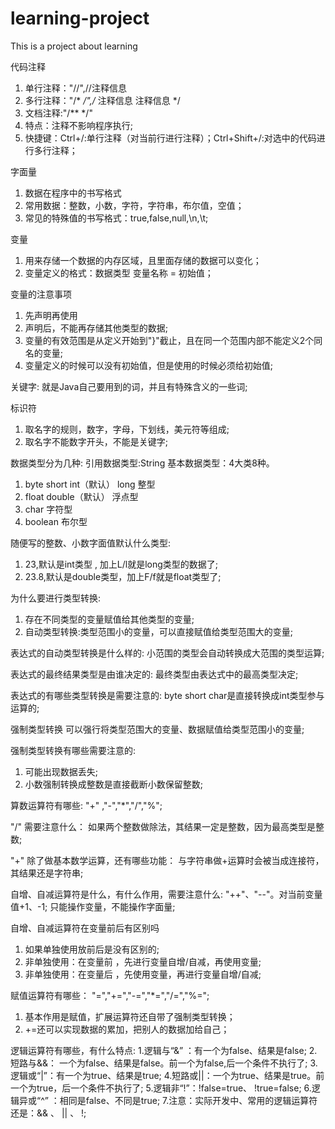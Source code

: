 # learning-project
This is a project about learning





代码注释
1. 单行注释："//",//注释信息
2. 多行注释："/*  */",/* 注释信息 注释信息 */
3. 文档注释:"/**  */"
4. 特点：注释不影响程序执行;
5. 快捷键：Ctrl+/:单行注释（对当前行进行注释）；Ctrl+Shift+/:对选中的代码进行多行注释；

字面量
1. 数据在程序中的书写格式
2. 常用数据：整数，小数，字符，字符串，布尔值，空值；
3. 常见的特殊值的书写格式：true,false,null,\n,\t;

变量
1. 用来存储一个数据的内存区域，且里面存储的数据可以变化；
2. 变量定义的格式：数据类型 变量名称 = 初始值；

变量的注意事项
1. 先声明再使用
2. 声明后，不能再存储其他类型的数据;
3. 变量的有效范围是从定义开始到"}"截止，且在同一个范围内部不能定义2个同名的变量;
4. 变量定义的时候可以没有初始值，但是使用的时候必须给初始值;

关键字:
就是Java自己要用到的词，并且有特殊含义的一些词;

标识符
1. 取名字的规则，数字，字母，下划线，美元符等组成;
2. 取名字不能数字开头，不能是关键字;

数据类型分为几种:
引用数据类型:String
基本数据类型：4大类8种。
1. byte short int（默认） long 整型
2. float double（默认） 浮点型
3. char 字符型
4. boolean 布尔型

随便写的整数、小数字面值默认什么类型:
1. 23,默认是int类型 , 加上L/l就是long类型的数据了;
2. 23.8,默认是double类型，加上F/f就是float类型了;

为什么要进行类型转换:
1. 存在不同类型的变量赋值给其他类型的变量;
2. 自动类型转换:类型范围小的变量，可以直接赋值给类型范围大的变量;

表达式的自动类型转换是什么样的:
小范围的类型会自动转换成大范围的类型运算;

表达式的最终结果类型是由谁决定的:
最终类型由表达式中的最高类型决定;

表达式的有哪些类型转换是需要注意的:
byte short char是直接转换成int类型参与运算的;

强制类型转换
可以强行将类型范围大的变量、数据赋值给类型范围小的变量;

强制类型转换有哪些需要注意的:
1. 可能出现数据丢失;
2. 小数强制转换成整数是直接截断小数保留整数;

算数运算符有哪些:
"+" ,"-","*","/","%";

"/" 需要注意什么：
如果两个整数做除法，其结果一定是整数，因为最高类型是整数;

"+" 除了做基本数学运算，还有哪些功能：
与字符串做+运算时会被当成连接符，其结果还是字符串;

自增、自减运算符是什么，有什么作用，需要注意什么:
"++"、"--"。对当前变量值+1、-1;
只能操作变量，不能操作字面量;

自增、自减运算符在变量前后有区别吗
1. 如果单独使用放前后是没有区别的;
2. 非单独使用：在变量前 ，先进行变量自增/自减，再使用变量;
3. 非单独使用：在变量后 ，先使用变量，再进行变量自增/自减;

赋值运算符有哪些：
"=","+=","-=","*=","/=","%=";
1. 基本作用是赋值，扩展运算符还自带了强制类型转换；
2. +=还可以实现数据的累加，把别人的数据加给自己；

逻辑运算符有哪些，有什么特点:
1.逻辑与“&” ：有一个为false、结果是false;
2.短路与&&： 一个为false、结果是false。前一个为false,后一个条件不执行了;
3.逻辑或“|”：有一个为true、结果是true;
4.短路或||：一个为true、结果是true。前一个为true，后一个条件不执行了;
5.逻辑非“!”：!false=true、 !true=false;
6.逻辑异或“^” ：相同是false、不同是true;
7.注意：实际开发中、常用的逻辑运算符还是：&& 、 || 、 !;

